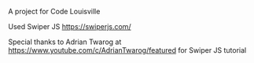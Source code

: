 A project for Code Louisville

Used Swiper JS https://swiperjs.com/

Special thanks to Adrian Twarog at https://www.youtube.com/c/AdrianTwarog/featured for Swiper JS tutorial